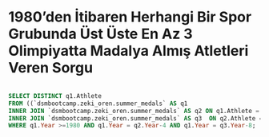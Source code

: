 # 1980’den İtibaren Herhangi Bir Spor Grubunda Üst Üste En Az 3 Olimpiyatta Madalya Almış Atletleri Veren Sorgu

```SQL

SELECT DISTINCT q1.Athlete
FROM ((`dsmbootcamp.zeki_oren.summer_medals` AS q1
INNER JOIN `dsmbootcamp.zeki_oren.summer_medals` AS q2 ON q1.Athlete = q2.Athlete)
INNER JOIN `dsmbootcamp.zeki_oren.summer_medals` AS q3  ON q2.Athlete = q3.Athlete)
WHERE q1.Year >=1980 AND q1.Year = q2.Year-4 AND q1.Year = q3.Year-8;

```
